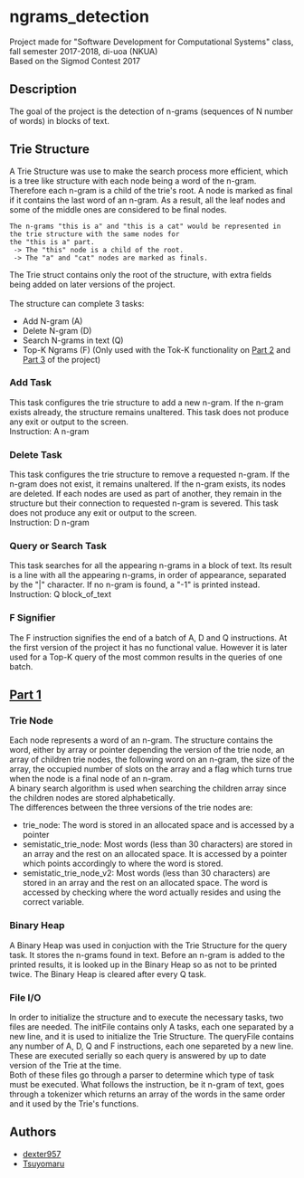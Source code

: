 # ngrams_detection
Project made for "Software Development for Computational Systems" class, fall semester 2017-2018, di-uoa (NKUA) <br>
Based on the Sigmod Contest 2017

## Description
The goal of the project is the detection of n-grams (sequences of N number of words) in blocks of text.

## Trie Structure
A Trie Structure was use to make the search process more efficient, which is a tree like structure with each node being a word of the n-gram. Therefore each n-gram is a child of the trie's root. A node is marked as final if it contains the last word of an n-gram. As a result, all the leaf nodes and some of the middle ones are considered to be final nodes.
```
The n-grams "this is a" and "this is a cat" would be represented in the trie structure with the same nodes for
the "this is a" part. 
 -> The "this" node is a child of the root. 
 -> The "a" and "cat" nodes are marked as finals.
```
The Trie struct contains only the root of the structure, with extra fields being added on later versions of the project. <br><br>
The structure can complete 3 tasks:
* Add N-gram (A)
* Delete N-gram (D)
* Search N-grams in text (Q)
* Top-K Ngrams (F) (Only used with the Tok-K functionality on [Part 2](part2) and [Part 3](part3) of the project)
### Add Task
This task configures the trie structure to add a new n-gram. If the n-gram exists already, the structure remains unaltered. This task does not produce any exit or output to the screen. <br>
Instruction: A n-gram
### Delete Task
This task configures the trie structure to remove a requested n-gram. If the n-gram does not exist, it remains unaltered. If the n-gram exists, its nodes are deleted. If each nodes are used as part of another, they remain in the structure but their connection to requested n-gram is severed. This task does not produce any exit or output to the screen. <br>
Instruction: D n-gram
### Query or Search Task
This task searches for all the appearing n-grams in a block of text. Its result is a line with all the appearing n-grams, in order of appearance, separated by the "|" character. If no n-gram is found, a "-1" is printed instead. <br>
Instruction: Q block_of_text
### F Signifier
The F instruction signifies the end of a batch of A, D and Q instructions. At the first version of the project it has no functional value. However it is later used for a Top-K query of the most common results in the queries of one batch.

## [Part 1](part1)
### Trie Node
Each node represents a word of an n-gram. The structure contains the word, either by array or pointer depending the version of the trie node, an array of children trie nodes, the following word on an n-gram, the size of the array, the occupied number of slots on the array and a flag which turns true when the node is a final node of an n-gram. <br>
A binary search algorithm is used when searching the children array since the children nodes are stored alphabetically. <br>
The differences between the three versions of the trie nodes are:
* trie_node: The word is stored in an allocated space and is accessed by a pointer
* semistatic_trie_node: Most words (less than 30 characters) are stored in an array and the rest on an allocated space. It is accessed by a pointer which points accordingly to where the word is stored.
* semistatic_trie_node_v2: Most words (less than 30 characters) are stored in an array and the rest on an allocated space. The word is accessed by checking where the word actually resides and using the correct variable.

### Binary Heap
A Binary Heap was used in conjuction with the Trie Structure for the query task. It stores the n-grams found in text. Before an n-gram is added to the printed results, it is looked up in the Binary Heap so as not to be printed twice. The Binary Heap is cleared after every Q task. 

### File I/O
In order to initialize the structure and to execute the necessary tasks, two files are needed. The initFile contains only A tasks, each one separated by a new line, and it is used to initialize the Trie Structure. The queryFile contains any number of A, D, Q and F instructions, each one separeted by a new line. These are executed serially so each query is answered by up to date version of the Trie at the time. <br>
Both of these files go through a parser to determine which type of task must be executed. What follows the instruction, be it n-gram of text, goes through a tokenizer which returns an array of the words in the same order and it used by the Trie's functions. 

<!--
## [Part 2](part2)
### Trie Node
The functionality of the Trie and its nodes is advanced and separated into two parts, a dynamic and a static. The dynamic Trie uses the nodes of the previous part without any changes in its structure and functionality. The static nodes were written with the semistatic_node as a base, which was the most efficient of the three dynamic nodes of Part 1. There are two main differences between the two types of Tries, one functional and one structural. The functional difference is that the trie is finalized after its initialization and the workload is guaranteed to not have addition and deletion tasks.  The only available tasks for the workload are search and Top-K queries. The structural difference is that when having nodes with a single child, the word of the parent node and its child are saved in a single node instead of having long chains of single nodes. This is achieved with the addition of a shrink function to the Trie which is called after the initialization and its duty is to go through the structure, to detect all the single child nodes and compress them without losing any valuable information such as the final signifier of a node or ngram. Obviously, this changes the structure of the nodes and the internal functionality but little change is necessary on the Trie and its functions. Moreover the Trie Node Connector minimizes these changes, as it will be made clear in the trie_node_connector structure description below. <br>
The static nodes contain the same variables as in the semistatic_node structure but instead of a boolean to represent a final node, two new variables are used. These two variables are a short integer array that saved the length of the word(s) in the node with the length's sign representing the final node, and a short integer for the size of the array or the number of words saved in a static node. <br>
There are two versions of the static node with small differences:
* static_trie_node_semi: The lengths array is always dynamically allocated
* static_trie_node_semi_improved: The lengths array has a static version with a size of LENGTH. This LENGTH is calculated by dividing the size of the word array with the mean of the average size of English words encountered in texts and the average size of English words on a dictionary. If the words saved in one node are more than the calculated LENGTH, then the array is dynamically allocated. Both versions of the array can be accessed by the same pointer as do words in this node structure and both the semistatic_trie_node and static_trie_node_semi.

### Trie Node Connector


### Treap


### Bloom Filter


### Linear Hash


## [Part 3](part3)
-->

## Authors
* [dexter957](https://github.com/dexter957)
* [Tsuyomaru](https://github.com/tsuyomaru)
